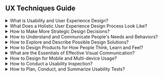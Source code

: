 ## UX Techniques Guide

<div class="accordion">

<details>
  <summary>What is Usability and User Experience Design?</summary>

  Design Thinking  
  _An iterative methodology for producing practical and creative resolutions to problems or issues._

  *   [A Brief History of Design Thinking: How Design Thinking Came to 'Be' ](https://ithinkidesign.wordpress.com/2012/06/08/a-brief-history-of-design-thinking-how-design-thinking-came-to-be/)
  *   [Design Thinking 101](https://www.nngroup.com/articles/design-thinking/)
  *   [Demystifying Design Thinking: Interview with Tamara Christensen](http://thinkjarcollective.com/interviews/demystifying-design-thinking-interview-tamara-christensen/)
  *   [Design Thinking... What is That?](http://www.fastcompany.com/919258/design-thinking-what)  
  *   [Design Thinking | Employing Design Principles | Defining Ease of Use](http://www.uxmatters.com/mt/archives/2011/01/design-thinking-employing-design-principles-defining-ease-of-use.php)
  *   [Design Thinking Comes of Age](https://hbr.org/2015/09/design-thinking-comes-of-age)  
  *   [How to apply a design thinking, HCD, UX or any creative process from scratch](https://medium.com/digital-experience-design/how-to-apply-a-design-thinking-hcd-ux-or-any-creative-process-from-scratch-b8786efbf812#.y2tfvlsq0)
  *   [The Design of business: Why Design Thinking is the Next Competitive Advantage](http://net.tutsplus.com/articles/general/three-steps-to-fostering-a-user-centered-design-culture/)

Problem Statement  
_A brief description of the issue that needs to be solved by a project or group._

*   [Bridging User Research into Design](http://www.uxmatters.com/mt/archives/2011/10/bridging-user-research-into-design.php)  
*   [How to come up with great UX ideas](http://www.uxforthemasses.com/great-ux-ideas/)  
*   [Lean Product Design: Write a problem statement](https://pages.18f.gov/lean-product-design/2-problem-statement/)  
*   [What’s Your Problem? Putting Purpose Back into Your Projects](https://whitneyhess.com/blog/2012/10/18/whats-your-problem-putting-purpose-back-into-your-projects/)  

Usability  
_The ease of use and learnability of physical and digital objects._

*   [A Business Case for Usability](http://www.userfocus.co.uk/articles/usabilitybenefits.html)  
*   [Fact vs. Fiction: What Usability is Not](http://www.uxbooth.com/articles/fact-vs-fiction-what-usability-is-not/)  
*   [Usability 101: Introduction to Usability](http://www.nngroup.com/articles/usability-101-introduction-to-usability/)  

User Experience Design  
_The holistic experience of a digital or technological product or service._

*   [CUBI: A User Experience Model for Project Success | UX Magazine](http://uxmag.com/articles/cubi-a-user-experience-model-for-project-success)  
*   [Four Myths About UX and How to Bust Them](http://uxmag.com/articles/four-myths-about-ux-and-how-to-bust-them)  
*   [Getting Started in User Experience](http://www.uxmatters.com/mt/archives/2015/10/getting-started-in-user-experience.php)  
*   [The Experience Makes the Product, Not the Features](http://uxmag.com/articles/the-experience-makes-the-product-not-the-features)
*   [User experience design is not what you think](https://boagworld.com/usability/user-experience-design-is-not-what-you-think/)
*   [What is UX Design? 15 User Experience Experts Weigh In](https://www.usertesting.com/blog/2015/09/16/what-is-ux-design-15-user-experience-experts-weigh-in/)

User Interface Design  
_The design of the communication between the user and a system._

*   [Universal Model of a User Interface (PDF)](http://www.openeye-training.com/downloads/UIModel.pdf)  
*   [User Interface Design, Getting the Basics Right](http://www.uxbooth.com/articles/user-interface-design-getting-the-basics-right/)  
*   [What UI really is (and how UX confuses matters)](http://feltpresence.com/articles/19-what-ui-really-is-and-how-ux-confuses-matters)  

</details>

<details>
  <summary>What Does a Holistic User Experience Design Process Look Like?</summary>

Agile UX  
_A variation of the Agile methodology, which supports a more collaborative approach to various user experience design methods._

*   [Agile User Experience Design](http://www.uxmatters.com/mt/archives/2012/04/agile-user-experience-design.php)  
*   [Bringing User Centered Design to the Agile Environment](http://boxesandarrows.com/bringing-user-centered-design-to-the-agile-environment/)  
*   [Fitting Big-Picture UX Into Agile Development](http://uxdesign.smashingmagazine.com/2012/11/06/design-spikes-fit-big-picture-ux-agile-development/)  
*   [User Experience and Agile](https://www.uxmatters.com/mt/archives/2017/08/user-experience-and-agile.php)  
*   [UX and Agile: Tying the knot](http://uxmag.com/articles/ux-and-agile-tying-the-knot)  

Design Ethics  
_Design ethics are values or aspects considered by designers during the creation of a service or product._

*   [A Guide to Everyday Design Ethics](https://www.invisionapp.com/blog/guide-everyday-design-ethics/)
*   [Conducting Ethical User Research](https://www.interaction-design.org//literature/article/conducting-ethical-user-research?utm_source=twitter&utm_medium=sm)
*   [Designing ethically pt. 1](https://uxdesign.cc/designing-ethically-pt-1-9800bfbc86a3)
*   [Ethical Design: The Practical Getting-Started Guide](https://www.smashingmagazine.com/2018/03/ethical-design-practical-getting-started-guide/)
*   [Findings from Ethics in Design](https://uxdesign.cc/findings-from-ethics-in-design-21ba274315d4)
*   [Start designing for transparency.](https://medium.com/artefact-stories/stop-designing-for-delight-start-designing-for-transparency-39113cf8014)

Lean UX  
_Often associated with use in start-ups, this methodology is focused on the rapid evaluation of hypotheses (i.e. learning loops), while putting in the minimal amount of effort required to test these hypotheses._

*   [ Andy Budd::Blogography - My thoughts on Lean UX](http://www.andybudd.com/archives/2011/10/my_thoughts_on_lean_ux/)  
*   [Jeff Gothelf on Design as a Hypothesis | The Hipper Element](http://thehipperelement.com/post/60361702934/jeff-gothelf-on-design-as-a-hypothesis)  
*   [Lean Design for Good User Experience](http://www2.le.ac.uk/departments/computer-science/people/elaw/HCI-3T/P6Gasik.pdf)  
*   [Lean UX: Rethink Development](http://www.drdobbs.com/architecture-and-design/lean-ux-rethink-development/231902070)  

Scenario-based Design (also known as Task-Centered Design)  
_Another form of user-centered design that relies on stories of user interaction as the source of guidance for design requirements._

*   [Five Reasons for Scenario-Based Design (PDF)](http://citeseerx.ist.psu.edu/viewdoc/download?doi=10.1.1.106.5310&amp;amp;amp;amp;rep=rep1&amp;amp;amp;amp;type=pdf)  
*   [Scenarios](http://uiaccess.com/accessucd/scenarios.html)  
*   [Task-Centered User Interface Design - A Practical Introduction (incl. Amended Version)](http://web.cs.dal.ca/%7Ejamie/TCUID/readme.html)  

User-centered design (UCD)  
_A methodology and philosophy where users and their goals are the focal point._

*   [Being User-Centered When Implementing a UCD Process](http://www.wqusability.com/articles/ucd-on-ucd.html)  
*   [Three Steps to Fostering a User-Centered Design Culture](http://net.tutsplus.com/articles/general/three-steps-to-fostering-a-user-centered-design-culture/)  
*   [User-Centered Design Basics](https://www.usability.gov/what-and-why/user-centered-design.html)  

</details>

<details>
  <summary>How to Make More Strategic Design Decisions?</summary>

Content Strategy  
_Planning the creation, publication, and governance of useful, usable, and desirable content._

*   [Content strategy 101, Part 1: giving context to your content](http://www.creativebloq.com/netmag/content-strategy-101-part-1-giving-context-your-content-3135760)  
*   [How to Develop a User-Centered Content Strategy (PDF)](http://www.terpsys.com/docs/default-source/white-papers/how-to-develop-a-user-centered-content-strategy.pdf?sfvrsn=4)  
*   [Practical Content Strategy in Action](http://www.uxbooth.com/articles/practical-content-strategy-in-action/)  
*   [UX Designers Should Be Content Strategists Too](https://blog.nerdery.com/2013/09/ux-designers-should-be-content-strategists-too/)  

Product Design Principles  
_A set of design principles specific to the creation on a particular product._

*   [Creating Great Design Principles - 6 Counter-intuitive Tests](https://articles.uie.com/creating-design-principles/)  
*   [Developing Design Principles](http://www.lukew.com/ff/entry.asp?854)  
*   [Design Principles: a guide to less sh*tty feedback](https://medium.com/apegroup-texts/design-principles-a-guide-to-less-shitty-feedback-64e9541816c1)  
*   [Experience / Design Principles](https://uxthink.wordpress.com/2011/02/01/expereince-design-principles/)
*   [MapBox Design Principles](https://www.designprinciplesftw.com/collections/mapbox-design-principles)  

Journey Mapping  
_A map of a person's experience throughout an existing service._

*   [Journey Mapping in Real Life: A Survey of UX Practitioners](https://www.nngroup.com/articles/journey-mapping-ux-practitioners/)
*   [Nine sample customer journey maps – and what we can learn from them](https://www.mycustomer.com/experience/engagement/nine-sample-customer-journey-maps-and-what-we-can-learn-from-them)
*   [The Anatomy of an Experience Map](http://adaptivepath.org/ideas/the-anatomy-of-an-experience-map/)
*   [The Value of Customer Journey Maps: A UX Designer’s Personal Journey](https://www.uxmatters.com/mt/archives/2011/09/the-value-of-customer-journey-maps-a-ux-designers-personal-journey.php)
*   [Using Customer Journey Maps to Improve Customer Experience](https://hbr.org/2010/11/using-customer-journey-maps-to)
*   [When and How to Create Customer Journey Maps](https://www.nngroup.com/articles/customer-journey-mapping/)
*   [Why All UX Designers Should Be Creating User Journeys, And Here’s How To Make One](https://theblog.adobe.com/why-all-ux-designers-should-be-creating-user-journeys-and-heres-how-to-make-one/)

Kano Model  
_A model representing 5 types of customer requirements (or potential features)._

*   [Feature Grading: An Introduction to the Kano Model](http://www.userfocus.co.uk/articles/kano-model.html)
*   [Leveraging the Kano Model for Optimal Results](http://uxmag.com/articles/leveraging-the-kano-model-for-optimal-results)
*   [The Kano Model – A tool to prioritize the users’ wants and desires](https://www.interaction-design.org/literature/article/the-kano-model-a-tool-to-prioritize-the-users-wants-and-desires)
*   [Using The Kano Model To Prioritize Product Development](http://www.mindtheproduct.com/2013/07/using-the-kano-model-to-prioritize-product-development/)  

Open Source Business Strategies  
_Business strategies related to open source software products._

*   [Creative Commons Toolkit for Business](https://creativecommons.org/2015/11/13/creative-commons-toolkit-for-business/)
*   [Making Money With Software, or Because of It?](http://redmonk.com/sogrady/2007/12/14/making-money-with-software-or-because-of-it/)  
*   [Open issues: lessons learned building an open source business ](http://werd.io/2015/open-issues-lessons-learned-building-an-open-source-business)  
*   [Open source software has to sell user experience](https://opensource.com/community/16/6/mattermost-shows-oss-has-be-better)  

User Experience Strategy  
_Defining a set of end-user goals in relation to design and development work._

*   [3 Keys to Aligning UX with Business Strategy](http://www.uxmatters.com/mt/archives/2012/09/3-keys-to-aligning-ux-with-business-strategy.php)  
*   [How Design And User Experience Translates To The Bottom Line](http://www.forbes.com/sites/anthonykosner/2013/11/23/how-design-and-user-experience-translates-to-the-bottom-line/#11bd56fe7049)  
*   [Making Research Actionable: An Introduction to Design Criteria](http://adaptivepath.org/ideas/making-research-actionable-an-introduction-to-design-criteria/)  
*   [Planning Your UX Strategy](http://johnnyholland.org/2010/04/16/planning-your-ux-strategy/)  
*   [There is no such thing as UX strategy](http://www.jeffgothelf.com/blog/there-is-no-such-thing-as-ux-strategy/#sthash.qlyTZv6A.dpbs)  

Value of UX  
_Associating a value to the practice of user experience design._

*   [Making a Strong Business case for the ROI of UX](https://www.experiencedynamics.com/blog/2014/07/making-strong-business-case-roi-ux-infographic)  
*   [Mapping Business Value to UX: An Idea’s Inception](http://www.uxmatters.com/mt/archives/2013/10/mapping-business-value-to-ux-an-ideas-inception.php)
*   [“Sell me this pen”: Explaining the value of #UX](http://www.josephdickerson.com/blog/2016/06/25/57739/?utm_source=twitterfeed&utm_medium=twitter)

Value Proposition  
_A clear statement which communicates the benefits of a product or service._

*   [7 of the Best Value Proposition Examples We’ve Ever Seen](http://www.wordstream.com/blog/ws/2016/04/27/value-proposition-examples)  
*   [Creating a value proposition](https://welovelean.wordpress.com/2012/08/18/creating-a-value-proposition/)  
*   [Don’t ever forget about Value Proposition](http://www.ux-lady.com/dont-ever-ever-forget-about-value-proposition/)  

</details>

<details>
  <summary>How to Understand and Communicate People's Needs and Behaviors?</summary>

Affinity Diagrams  
_A tool to visually organize ideas and information_

*   [Affinity Diagrams – Learn How to Cluster and Bundle Ideas and Facts](https://www.interaction-design.org/literature/article/affinity-diagrams-learn-how-to-cluster-and-bundle-ideas-and-facts)
*   [How to Prepare and Use an Affinity Diagram](https://webdesign.tutsplus.com/tutorials/how-to-prepare-and-use-an-affinity-diagram--cms-28388)
*   [Using Affinity Diagrams to make sense from Brainstorming](http://www.leanyourcompany.com/methods/Using-Affinity-Diagrams.asp)  

Card Sorts  
_Having participants sort various items into groups of their own choosing._

*   [Card-Based Classification Evaluation](http://boxesandarrows.com/card-based-classification-evaluation/)  
*   [Card sorting: a definitive guide](http://boxesandarrows.com/card-sorting-a-definitive-guide/)  
*   [Information Design Using Card Sorting](http://www.steptwo.com.au/papers/cardsorting/)  

Contextual Inquiry  
_Observing participants in their own environment performing their actual work._

*   [Conducting Contextual Enquiry (or Site Visits)](http://uxmastery.com/conducting-contextual-enquiry-or-site-visits/)
*   [Contextual Inquiry - A Primer](http://www.sitepoint.com/contextual-enquiry-primer/)
*   [Field Research in Commercial Product Development (PDF)](http://teced.com/wp-content/uploads/2011/06/upa2003_lk_tk_ovhs-commercial-product-development1.pdf)
*   [Focus Questions for Site Visits](http://www.uie.com/brainsparks/2007/02/22/focus-questions-for-site-visits/)  

Diary Studies  
_A qualitative technique for collecting information about user behaviors, activities, and experiences over an extended period of time._

*   [Dear Diary: Using Diaries to Study User Experience](http://uxpamagazine.org/dear-diary-using-diaries-to-study-user-experience/)  
*   [Diary Studies: Understanding Long-Term User Behavior and Experiences](https://www.nngroup.com/articles/diary-studies/)  
*   [Jumpstart Design Research with a Diary Study](http://www.uxbooth.com/articles/jumpstart-design-research-with-a-diary-study/)  

Empathy Maps  
_A simple tool to better understand people using a product or service._  

*   [Agile Coaching Tip: What Is an Empathy Map?](http://www.solutionsiq.com/what-is-an-empathy-map/)  
*   [Empathy Maps for UX](http://www.tadpull.com/tools/how-to-use-empathy-map-for-user-experience-mapping.php)  
*   [How To Use Empathy Maps To Make Better Services](http://www.innovationlabs.org.uk/2014/04/25/empathy-maps/)  
*   [Updated Empathy Map Canvas](https://medium.com/the-xplane-collection/updated-empathy-map-canvas-46df22df3c8a)  

Five Whys  
_A technique that utilizes a question-asking method to explore the causes/effects underlying a particular issue._

*   [Determine The Root Cause: 5 Whys](http://www.isixsigma.com/index.php?option=com_k2&amp;amp;amp;amp;view=item&amp;amp;amp;amp;id=1308:determine-the-root-cause-5-whys&amp;amp;amp;amp;Itemid=200)  
*   [One simple question to get to the root of any design problem](http://blog.usabilla.com/to-the-users-core-question-in-5-whys/)  

Interviews  
_A conversation where an interviewer asks a series of questions to one or more interviewees._

*   [Asking the right questions during user research, interviews and testing](https://uxdesign.cc/asking-the-right-questions-on-user-research-interviews-and-testing-427261742a67)
*   [How to Make User Research a Conversation](https://www.uxmatters.com/mt/archives/2018/05/how-to-make-user-research-a-conversation.php)
*   [Interviewing Humans](http://alistapart.com/article/interviewing-humans)  
*   [Never Ask What They Want — 3 Better Questions to Ask in User Interviews](https://medium.com/user-research/never-ask-what-they-want-3-better-questions-to-ask-in-user-interviews-aeddd2a2101e#.21nbp2ly8)    
*   [When Interviews Go Wrong](http://www.uxmatters.com/mt/archives/2011/04/when-interviews-go-wrong.php)

Job Stories  
_An approach to task analysis that is inspired by Jobs To Be Done._

*   [5 Tips For Writing A Job Story](https://jtbd.info/5-tips-for-writing-a-job-story-7c9092911fc9)  
*   [Designing Features Using Job Stories](http://insideintercom.io/using-job-stories-design-features-ui-ux/)  
*   [Job stories are great, but personas aren't dead](http://www.elezea.com/2013/12/job-stories-and-personas-sitting-in-a-tree/)  

Personas  
_Fictional persons, based on research, where each one represents a specific type of user._

*   [An introduction to personas and how to create them](http://www.steptwo.com.au/papers/kmc_personas/index.html)  
*   [Describing Personas](https://medium.com/@indiyoung/describing-personas-af992e3fc527#.uqj6h6mb2)  
*   [Five Factors for Successful Persona Projects](http://www.uie.com/articles/successful_persona_projects)  
*   [Persona Grata - Welcoming users into the interaction design process](http://uxmag.com/articles/persona-grata)  
*   [A Closer Look At Personas: What They Are And How They Work (Part 1)](http://www.smashingmagazine.com/2014/08/06/a-closer-look-at-personas-part-1/)  
*   [Personas: Setting the Stage for Building Usable Information Sites](http://www.infotoday.com/online/jul03/head.shtml)  
*   [Three Important Benefits of Personas](http://www.uie.com/articles/benefits_of_personas/)

Proto-Personas  
_Hypothetical persons, where each one represents a specific type of user._

*   [Assumptive Personas](http://www.90percentofeverything.com/2013/04/28/assumptive-personas/)  
*   [Boost Empathy Quickly With Proto-Personas](http://blog.mural.co/2016/05/06/boost-empathy-quickly-with-proto-personas)
*   [The UX Designer’s 5-Minute Guide to Lean Personas](https://www.uxpin.com/studio/blog/ux-designers-5-minute-guide-lean-personas/)   
*   [Using Proto-Personas for Executive Alignment](http://uxmag.com/articles/using-proto-personas-for-executive-alignment)  

Story Maps  
_A visual representation of a user journey to help prioritize a product backlog._

*   [Buying better digital products part 3: Mapping user stories](https://18f.gsa.gov/2016/08/04/buying-better-digital-products-part-3-mapping-user-stories/)  
*   [Story Map Concepts (PDF)](http://jpattonassociates.com/wp-content/uploads/2015/03/story_mapping.pdf)  
*   [The new user story backlog is
a map](http://jpattonassociates.com/the-new-backlog/)

Surveys  
_A data collection tool to gather responses to a series of questions._

*   [8 Research Based Insights for User Experience Surveys](http://www.measuringusability.com/blog/ux-surveys.php)  
*   [Preparing an Online Questionnaire - How to Conduct an Online Survey ](http://www.questionpro.com/akira/showArticle.do?articleID=build01)  
*   [What Is a Survey - Booklet](http://www.whatisasurvey.info/)  

Task Analysis  
_Task analysis is the decomposition of how tasks are currently performed._

*   [Hierarchical Task Analysis](http://www.uxmatters.com/mt/archives/2010/02/hierarchical-task-analysis.php)  
*   [Task Analysis: The Key UX Design Step Everyone Skips](https://searchenginewatch.com/sew/how-to/2336547/task-analysis-the-key-ux-design-step-everyone-skips)
*   [Task Analysis - Hierarchical, If/Then, and Model-Based](http://siteresources.worldbank.org/WBI/Resources/213798-1194538727144/4Final-Task_Analysis.pdf)  
*   [Uncovering True Motivation: The Whys and Wherefore](http://www.stcsig.org/usability/newsletter/0310-motivation.html)  


User Profiles  
_A summary of relevant user characteristics, which can include both demographic and behavioral information._

*   [Task-Based Audience Segmentation](http://adaptivepath.org/ideas/task-based-audience-segmentation/)  
*   [User Group Profiles](http://www.uiaccess.com/accessucd/users.html)  
*   [What Kind of Users Use Your GUI?](http://classicsys.com/free-stuff-2/articles/usability-research-and-testing/what-kind-of-users-use-your-gui/)  

User Research  
_The process of learning about the audience for your system or product._

*   [Communicating User Research Findings](http://www.uxmatters.com/mt/archives/2012/02/communicating-user-research-findings.php)
*   [Doing Research with People Who Are Not Users: Consultation](https://www.uxmatters.com/mt/archives/2017/08/doing-research-with-people-who-are-not-users-consultation.php)
*   [From Research Goals to Usability-Testing Scenarios: A 7-Step Method](https://www.nngroup.com/articles/ux-research-goals-to-scenarios/)
*   [How to get participants for your user research](http://blog.fluidui.com/how-to-get-participants-for-your-user-research/)  
*   [One page user research plan](http://uxdesign.smashingmagazine.com/2012/01/26/ux-research-plan-stakeholders-love/)  
*   [Step By Step Guide To More Structured User Research](http://blog.usabilla.com/step-by-step-guide-to-more-structured-user-research/)  
*   [The two questions we answer with user research](http://www.userfocus.co.uk/articles/the_two_questions_we_answer_with_user_research.html)  
*   [Quantitative User-Research Methodologies: An Overview](https://www.nngroup.com/articles/quantitative-user-research-methods/)  
*   [UIETips: Three Questions You Shouldn't Ask During User Research](http://www.uie.com/brainsparks/2013/07/24/uietips-3-questions-not-to-ask-during-user-research/)  
*   [When to Use Which User-Experience Research Methods](https://www.nngroup.com/articles/which-ux-research-methods/)  

Informal (Guerilla) User Research  
_A rapid and less rigorous approach to conducting user research._

*   [Are you doing your user research on the right people?](http://www.90percentofeverything.com/2008/08/25/are-you-doing-your-user-research-on-the-right-people/)  
*   [Discovery on a Budget: Part I](http://alistapart.com/article/discovery-on-a-budget-part-i)  
*   [Getting Guerrilla With It](http://uxmag.com/articles/getting-guerrilla-with-it)  

User Stories  
_Brief narratives that describe on user interactions with a system, with a focus on the value gained from such interactions._

*   [Advantages of User Stories for Requirements](http://www.mountaingoatsoftware.com/articles/advantages-of-user-stories-for-requirements)
*   [How Expanded User Stories Help Us Fix Existing Interfaces](http://www.erinlynnyoung.com/post/47756875821/expanded-user-stories)  
*   [Writing user stories](https://www.gov.uk/service-manual/agile/writing-user-stories.html)  

</details>

<details>
  <summary>How to Explore and Describe Possible Design Solutions?</summary>

Brainstorming  
_Brainstorming is a common group ideation technique._

*   [7 Tips on Better Brainstorming](https://challenges.openideo.com/blog/seven-tips-on-better-brainstorming)
*   [How to run a brainstorming meeting](http://scottberkun.com/essays/34-how-to-run-a-brainstorming-meeting/)
*   [Ideation in Practice: How Effective UX Teams Generate Ideas](https://www.nngroup.com/articles/ideation-in-practice/)
*   [Tips for Structuring Better Brainstorming Sessions](http://www.inspireux.com/2013/07/18/tips-for-structuring-better-brainstorming-sessions/)
*   [Troubleshooting Group Ideation: 10 Fixes for More and Better UX Ideas](https://www.nngroup.com/articles/group-ideation/?utm_content=buffer38903&utm_medium=social&utm_source=twitter.com&utm_campaign=buffer)  

Concept Maps  
_A diagram showing how various concepts are related._

*   [Concept map](http://edutechwiki.unige.ch/en/Concept_map)
*   [Concept maps vs. mind maps](http://mindmappingsoftwareblog.com/concept-maps-vs-mind-maps/)  

Conceptualizing Interaction  
_Exploring what interaction model will be presented to the user through the use of structure, behavior, and visuals._

*   [Book Review: The Design of Everyday Things](http://jonathannicol.com/blog/2011/05/14/book-review-the-design-of-everyday-things/)  
*   [Conceptual models: begin by designing what to design (PDF)](http://davidlamas.files.wordpress.com/2010/03/jeff-johnson.pdf)  
*   [Conceptual Design for Interactive Systems: Designing for Performance and User Experience](http://www.uxmatters.com/mt/archives/2015/12/conceptual-design-for-interactive-systems-designing-for-performance-and-user-experience.php)  
*   [Specifying what we want the user experience to be - the designer's model](https://www-01.ibm.com/software/ucd/designconcepts/threemodels/designer.html)  

Design Patterns  
_General solutions for commonly occurring system design problems._

*   [Patternry](http://www.patternry.com/)  
*   [UI Patterns](http://ui-patterns.com/)  
*   [Who Benefits From the Use of Design Patterns?](https://dzone.com/articles/who-benefits-use-design)  

Design Systems  
_A design system is a collection of reusable components, which can be used to build any number of applications._

*   [Design Systems Handbook](https://www.designbetter.co/design-systems-handbook)
*   [On the Current State of Design Systems in UX](https://medium.com/innovatemap-current/on-the-current-state-of-design-systems-in-ux-4cd0aa1fad71)
*   [The User Experience of Design Systems](https://runemadsen.com/talks/uxcampcph/)

Problem Reframing  
_Re-examining the underlying goals, assumptions and perspectives that are assumed to be part of the problem._

*   [Abductive Thinking and Sensemaking: The Drivers of Design Synthesis](http://www.jonkolko.com/writingAbductiveThinking.php)  
*   [Reframe: Shift the Way You Work, Innovate, and Think](http://www.uxmatters.com/mt/archives/2015/09/reframe-shift-the-way-you-work-innovate-and-think.php)  
*   [Reframing is a Strategic Skill and a Design Thinking Skill](http://www.innovationexcellence.com/blog/2010/06/16/reframing-is-a-strategic-skill-and-a-design-thinking-skill/)  

Process Flows  
_An illustration of specific processes a user may undertake within a system._

*   [Process Flow Definition](http://www.ehow.com/about_5040255_process-flow-definition.html)  
*   [Task Flows](http://pathfindersoftware.com/tag/task-flows/)  
*   [User Task Flows (PDF)](http://www.stickyminds.com/getfile.asp?ot=XML&amp;amp;amp;amp;id=12987&amp;amp;amp;amp;fn=XUS29543666file1%2Epdf)  

Prototyping  
_The creation of a working model of a system or interface._

*   [Design Better And Faster With Rapid Prototyping](http://www.smashingmagazine.com/2010/06/design-better-faster-with-rapid-prototyping/)  
*   [Designer’s Toolkit: Prototyping Tools](http://www.cooper.com/prototyping-tools)  
*   [Designing with Code](http://www.uxbooth.com/articles/designing-with-code/)  
*   [Five Prevalent Pitfalls when Prototyping](http://www.uie.com/articles/pitfalls_prototyping/)  
*   [Flavors of Prototypes](http://www.svpg.com/flavors-of-prototypes)  
*   [The Right Tool For The Job: Picking The Best Prototyping Software For Your Project](https://uxdesign.cc/the-right-tool-for-the-job-picking-the-best-prototyping-software-for-your-project-6ddd5145d860#.jycn9ioad)  
*   [The Skeptic’s Guide To Low-Fidelity Prototyping](http://www.smashingmagazine.com/2014/10/the-skeptics-guide-to-low-fidelity-prototyping/)  
*   [Using prototypes in user research](https://userresearch.blog.gov.uk/2014/08/27/using-prototypes-in-user-research/)  

Scenarios  
_Descriptions of how a specific user accomplishes their goal, with regards to an existing or yet-to-be system._

*   [Create Scenarios](http://www.usability.gov/how-to-and-tools/methods/scenarios.html)  
*   [Context-Rich Scenarios Make UX Projects Manageable](http://www.uie.com/articles/ux_projects_scenarios/)  
*   [Tell me the story: the unifying role of scenarios in conceptual design](http://www.humanfactors.com/downloads/apr04.asp)  

Site Maps  
_Graphical or textual representation of the structure of a website._

*   [Is the Sitemap Losing Its Client-Facing Steam?](http://uxmag.com/articles/is-the-sitemap-losing-its-client-facing-steam)  
*   [UX 101: The Site Map](http://viget.com/inspire/ux-101-the-site-map)  

Sketching  
_A means to explore ideas and iterate on concepts quickly and easily._

*   [User interface sketching tips part 1](http://ui-patterns.com/blog/User-interface-sketching-tips-part-1)  
*   [Wireframe 101: Sketch First, Wireframe Later](http://maryshaw.net/wireframe-101-sketch-first-wireframe-later/)  

Storyboards  
_A sequence of images or drawings representing a specific period of time._

*   [Storyboarding a user experience](http://www.visualbloke.com/NUIVIGPage.html)  
*   [Storyboards and Startups](http://www.akersarchitecturalrendering.com/blog/2010/3/14/storyboards-and-startups-how-sketching-can-help-entrepreneur.html)  
*   [Telling Your Website's Story with Sketchboarding](http://www.uxbooth.com/blog/telling-your-websites-story-with-sketchboarding/)  
*   [The 8 Steps To Creating A Great Storyboard](http://www.fastcodesign.com/1672917/the-8-steps-to-creating-a-great-storyboard/)  

Wireflows  
_A combination of process flows and wireframes._

*   [Page Level Wireflows](http://wireframes.linowski.ca/2009/02/page-level-wireflows/)  
*   [State Level Wireflows and Transitions](http://wireframes.linowski.ca/2009/02/state-level-wireflows-and-transitions/)  

Wireframes  
_Drawings of individual screens that represent major content and navigation elements._

*   [Priority Guides: A Content-First Alternative to Wireframes](http://alistapart.com/article/priority-guides-a-content-first-alternative-to-wireframes)  
*   [Storyboarding a user experience](http://www.visualbloke.com/NUIVIGPage.html)  
*   [Real Wireframes Get Real Results](http://boxesandarrows.com/real-wireframes-get-real-results/)  
*   [Ultimate Guide to Website Wireframing](http://sixrevisions.com/user-interface/website-wireframing/)  

</details>

<details>
  <summary>How to Design Products for How People Think, Learn and Feel?</summary>

Accessibility  
_Accessibility is the practice of removing barriers that prevent interaction or access to websites by people with disabilities._  

*   [4 Ways to Make Online Content More Accessible](http://www.uxbooth.com/articles/4-ways-to-make-online-content-more-accessible/)  
*   [7 Things Every Designer Needs to Know about Accessibility](https://medium.com/salesforce-ux/7-things-every-designer-needs-to-know-about-accessibility-64f105f0881b#.tvhahmv5g)  
*   [Accessibility according to actual people with disabilities - Axess Lab](https://axesslab.com/accessibility-according-to-pwd/)  
*   [Accessibility for Visual Design](http://www.uxbooth.com/articles/accessibility-visual-design/)  
*   [Accessibility Guidelines](http://accessibility.voxmedia.com/)
*   [Accessibility resources for designers](http://www.iamnotmypixels.com/accessibility-resources-for-designers/)  
*   [Baby Boomers Are Aging–And Designers Need To Adapt](https://www.fastcodesign.com/90131258/baby-boomers-are-aging-heres-how-design-will-have-to-adapt)
*   [Design Accessibly, See Differently: Color Contrast Tips And Tools](https://www.smashingmagazine.com/2014/10/color-contrast-tips-and-tools-for-accessibility/)
*   [Font Awesome & Accessibility](http://fontawesome.io/accessibility/)  

Chatbots    
_A chatbot is a service, powered by simple rules and sometimes artificial intelligence, provided in a conversational style._

*   [Best practices for designing a chatbot conversational experience](https://medium.com/darvin-ai/best-practices-for-designing-an-intelligent-chatbot-conversational-experience-de8142c0b4dc)  
*   [Chatbots Deliver the Worst Customer Service](https://latenightcoding.co/chatbots-customer-service/)  
*   [Chatbot UX – Does Conversation Hurt Or Help?](https://www.smashingmagazine.com/2016/11/does-conversation-hurt-or-help-the-chatbot-ux/#comments)  
*   [Conversational UI Principles — Complete Process of Designing a Website Chatbot](https://medium.com/swlh/conversational-ui-principles-complete-process-of-designing-a-website-chatbot-d0c2a5fee376)  

Cognitive Psychology  
_The branch of psychology that studies mental processes including how people think, perceive, remember and learn._

*   [Cognitive Styles: Get inside the user's head](http://uxmag.com/articles/cognitive-styles)  
*   [Designing for Human Memory](https://uxplanet.org/designing-for-human-memory-a2cdc0b6a75a)  
*   [Improving Usability with Fitts' Law](http://sixrevisions.com/usabilityaccessibility/improving-usability-with-fitts-law/)  
*   [Reducing Cognitive Overload For A Better User Experience](https://www.smashingmagazine.com/2016/09/reducing-cognitive-overload-for-a-better-user-experience/)
*   [Reducing Reliance on Superstition](http://www.humanfactors.com/downloads/sep00.asp)  
*   [The Psychologist's View of UX Design](http://uxmag.com/articles/the-psychologists-view-of-ux-design)  

Conceptual Model  
_Conceptual models involve three views of a system; the user's mental model, the designer's model, and the system image._

*   [Affordances Design](http://www.jnd.org/dn.mss/affordances_and.html)  
*   [Human Centered Design & The 6 Fundamental Principles of Interaction Between Products and Users](https://uxdesign.cc/human-centered-design-the-6-fundamental-principles-of-interaction-between-products-and-users-7343734b38a1#.bplbprmd5)
*   [IBM Design: The three models - User](http://www-01.ibm.com/software/ucd/designconcepts/threemodels/user.html)  
*   [The Secret to Designing an Intuitive UX: Match the Mental Model to the Conceptual Model](http://www.inspireux.com/2010/04/16/secret-designing-intuitive-user-experience/)

Platform Design Principles  
_A high-level of advice for general platform design decisions._

*   [First Principles of Interaction Design](http://www.asktog.com/basics/firstPrinciples.html)  
*   [Windows User Experience Design Principles](http://msdn.microsoft.com/en-us/library/dd834141.aspx)  

Emotional Design  
_Creating experiences that are emotional appealing to people._

*   [Design for Emotion: Expert Tips by Aarron Walter](https://uxplanet.org/design-for-emotion-expert-tips-by-aarron-walter-2f847e75a962)
*   [Design for Emotion and Flow](http://www.boxesandarrows.com/view/design-for-emotion)  
*   [Designing Fun](http://www.alistapart.com/articles/designing-fun/)  
*   [In Defense of Eye Candy](http://alistapart.com/article/indefenseofeyecandy)  
*   [Not Just Pretty: Building Emotion Into Your Websites](https://www.smashingmagazine.com/2012/04/building-emotion-into-your-websites/)
*   [The dangers of delightful design](https://uxdesign.cc/the-dangers-of-delightful-design-bb5834a1b684#.r1duzvdo6)

Empty States  
_An empty state is the initial appearance of an application when there is no user generated information yet._

*   [UX Best Practices: Designing the Overlooked Empty States](https://www.uxpin.com/studio/blog/ux-best-practices-designing-the-overlooked-empty-states/)
*   [Why Empty States Deserve More Design Time](https://www.invisionapp.com/blog/why-empty-states-deserve-more-design-time/)
*   [Writing empty states](https://uxdesign.cc/writing-empty-states-3e0279f39066)

Form Design    
_The display and input of information within online forms._

*   [An Extensive Guide To Web Form
Usability](https://www.smashingmagazine.com/2011/11/extensive-guide-web-form-usability/)  
*   [Design Better Forms](https://uxdesign.cc/design-better-forms-96fadca0f49c#.tauhj5ayi)  
*   [Inline validation in forms — designing the experience](https://medium.com/wdstack/inline-validation-in-forms-designing-the-experience-123fb34088ce#.2m2d9gurz)  
*   [The New Rules of Form Design](http://www.uxbooth.com/articles/the-new-rules-of-form-design/)  

Handling Errors   
_How a system prevents, or handles, users making mistakes._

*   [4 rules for displaying error messages from a user experience perspective](http://www.nomensa.com/blog/2010/4-rules-displaying-error-messages-user-experience-perspective)  
*   [Avoid Being Embarrassed by Your Error Messages](http://www.uxmatters.com/mt/archives/2010/08/avoid-being-embarrassed-by-your-error-messages.php)  
*   [Non-Fatal Errors: Creating Usable, Effective Error Messages](http://www.writersua.com/articles/message/index.html)  

Inclusive Design  
_The design of products and services that consider the full range of peoples ability, age, culture and language._  

*   [Designing for Inclusion](https://www.w3.org/WAI/users/)  
*   [Inclusive - Microsoft Design](https://www.microsoft.com/en-us/design/inclusive/)  
*   [Making the Web Accessible for Everyone With Inclusive Design and Diverse Personas](https://webdesign.tutsplus.com/articles/making-the-web-accessible-for-everyone-with-inclusive-design-and-diverse-personas--cms-27505)  
*   [What the Heck Is Inclusive Design?](https://24ways.org/2016/what-the-heck-is-inclusive-design/)  

Information Architecture  
_Information architecture primarily involves the organization of a system and how navigation is supported within that system._

*   [Complete Beginner’s Guide to Information Architecture](http://www.uxbooth.com/articles/complete-beginners-guide-to-information-architecture/)  
*   [IA Heuristics: A Journey](http://abbytheia.com/2012/04/12/ia-heuristics-journey/)  
*   [Information Architecture: The Scaffold of Good UX](http://blogs.adobe.com/dreamweaver/2016/01/information-architecture-the-scaffold-of-good-ux.html#.V5P7luLH384.twitter)  
*   [The Difference Between Information Architecture (IA) and Navigation](https://www.nngroup.com/articles/ia-vs-navigation/)  

Interaction Design  
_The structure and behaviors of interactive products, services, and systems._

*   [Dan Saffer - Designing Microinteractions](http://www.uie.com/brainsparks/2013/06/14/dan-saffer-designing-microinteractions/#transcript)  
*   [Defining an Interaction Model: The Cornerstone of Application Design](http://www.uxmatters.com/mt/archives/2012/01/defining-an-interaction-model-the-cornerstone-of-application-design.php)  
*   [Interaction Design Tactics For Visual Designers](http://uxdesign.smashingmagazine.com/2011/09/09/interaction-design-tactics-for-visual-designers/)  
*   [Users Don’t Hate Change. They Hate Our Design Choices.](https://medium.com/@jmspool/users-dont-hate-change-they-hate-our-design-choices-86151866eff4)  

Machine Learning  
_Machine Learning is a type of artificial intelligence (AI) that allows software to learn without being explicitly programmed._
*   [Applications Of Machine Learning For Designers](https://www.smashingmagazine.com/2017/04/applications-machine-learning-designers/)
*   [Getting to Know Machine Learning](http://uxmag.com/articles/getting-to-know-machine-learning)  
*   [Human-Centered Machine Learning](https://medium.com/google-design/human-centered-machine-learning-a770d10562cd)  
*   [Machine learning and what UX designers need to know!](http://www.bentley.edu/centers/user-experience-center/machine-learning-what-ux-designers-need-know)  

Natural User Interfaces    
_A natural user interface, or NUI, is an effectively invisible interface that is used via natural and human movements._

*   [Designing UX for Natural User Interfaces](https://www.usertesting.com/blog/2015/08/24/designing-ux-for-natural-user-interfaces/)  
*   [Eight Principles of Natural User Interfaces](http://www.designprinciplesftw.com/collections/eight-principles-of-natural-user-interfaces)  
*   [Natural User Interfaces Are Not Natural](http://www.jnd.org/dn.mss/natural_user_interfa.html)  

Task-flows  
_A visual representation that shows a key sequence of a task._

*   [Tools for Mobile UX Design: Task Flows](http://www.uxmatters.com/mt/archives/2015/03/tools-for-mobile-ux-design-task-flows.php)  
*   [Stop Designing Pages And Start Designing Flows](https://www.smashingmagazine.com/2012/01/stop-designing-pages-start-designing-flows/)  
*   [UX Glossary: Task Flows, User Flows, Flowcharts and some new-ish stuff](https://uxplanet.org/ux-glossary-task-flows-user-flows-flowcharts-and-some-new-ish-stuff-2321044d837d)  
*   [What are Task Flows?](http://pathfindersoftware.com/2007/03/what_are_task_f/)  

</details>

<details>
  <summary>What are the Essentials of Effective Visual Communication?</summary>

Color  
_Aspects of an object described in terms of hue, lightness, and saturation._

*   [Color - Usability Matters](http://colormatters.com/color-and-design/color-and-usability-matters)  
*   [Color Basics: Dos and Dont's](http://www.colourlovers.com/blog/2009/06/02/color-basics-dos-and-donts)  
*   [Color Theory for Designers, Part 1: The Meaning of Color](http://www.smashingmagazine.com/2010/01/28/color-theory-for-designers-part-1-the-meaning-of-color/)  
*   [Colorblindness - A Usability Guide for Commercial Applications, Part 1](http://www.technewsworld.com/story/56106.html)  
*   [Designing for Colour Blindness](https://blog.prototypr.io/designing-for-colour-blindness-b74a9d012ef2#.8rb3iitkn)  

Grids  
_A visible or invisible structure of intersecting lines._

*   [Create a grid that adapts to all screens](http://www.creativebloq.com/web-design/create-grid-adapts-all-screens-71621286)
*   [The Grid System: Building a Solid Design Layout](https://www.interaction-design.org/literature/article/the-grid-system-building-a-solid-design-layout)  
*   [Using Layout Grids Effectively](https://www.designersinsights.com/designer-resources/using-layout-grids-effectively/)  

Hierarchy  
_Differences between items shown visually._

*   [A Closer Look at Hierarchy in Web Design](http://www.onextrapixel.com/2010/06/24/a-closer-look-at-hierarchy-in-web-design/)  
*   [Creating Better Typographic Hierarchy](https://medium.com/designed-thought/creating-better-typographic-hierarchy-1148a46b2fc)  
*   [Visual Design and Usability Yellow Brick Road](http://uxmag.com/articles/visual-design-and-usability-yellow-brick-road)

Icons  
_Visual symbols representing concepts or commands._

*   [Designing For User Interfaces: Icons As Visual Elements For Screen Design](https://www.smashingmagazine.com/2018/02/user-interfaces-icons-visual-elements-screen-design/)  
*   [Icons As Part Of A Great User Experience](https://www.smashingmagazine.com/2016/10/icons-as-part-of-a-great-user-experience/)  
*   [Small Elements, Big Impact: Types and Functions of UI Icons.](https://uxplanet.org/small-elements-big-impact-types-and-functions-of-ui-icons-87c6a74d366e)  

Interface Animation  
_The use of animation to enhance the feedback and overall experience of a user interface._  

*   [A beginner's guide to designing interface animations](http://www.creativebloq.com/web-design/beginners-guide-designing-interface-animations-61617793)  
*   [Animated Interactions. Motion on Purpose](https://medium.com/@tubikstudio/animated-interactions-motion-on-purpose-943bebcaf438#.rnzievjfw)  
*   [Communicating Animation](http://alistapart.com/article/communicating-animation)  

Layout  
_The arrangement of individual visual objects within a composition._

*   [Designing With Grid-Based Approach](https://www.smashingmagazine.com/2007/04/designing-with-grid-based-approach/)   
*   [Getting Started with Page Layout: Principles of Graphic Design](http://www.emcp.com/intro_pc/reading6.htm)   
*   [The Four Basic Principles of Design](http://intranet.micds.org/upper/ArtDept/DigStudio/PrincipleLecture.html)  
*   [The Grid System: Building a Solid Design Layout](https://www.interaction-design.org/literature/article/the-grid-system-building-a-solid-design-layout)  
*   [Unbox the Web!](https://uxdesign.cc/unbox-the-web-f00bc8e0d0e3#.zfy2s4g9o)  
*   [UX & Psychology go hand in hand— How Gestalt theory appears in UX design?](https://uxdesign.cc/ux-psychology-go-hand-in-hand-how-gestalt-theory-appears-in-ux-design-18b727343da8)  

Terminology  
_The terms used to describe various concepts and objects._

*   [Plain Language and Usable Accessibility: Whitney Quesenbery](http://simplyaccessible.com/article/whitney-quesenbery/)  
*   [Tell It To Me Straight: Plain Language in UX](https://blogs.adobe.com/creativecloud/tell-it-to-me-straight-plain-language-in-ux/)  

Typography  
_The design of typefaces, and the way type is selected and arranged._

*   [A Quick and Comprehensive Guide to Type (Infographic)](http://designify.me/wp-content/uploads/infographic-typography-guide.png)  
*   [HTML & CSS - Working with Typography](http://learn.shayhowe.com/html-css/working-with-typography/)  
*   [How to Speak Typography: Terms You Should Know](https://creativemarket.com/blog/2015/12/28/how-to-speak-typography-terms-you-should-know)  
*   [Reading Online Text: A Comparison of Four White Space Layouts](http://psychology.wichita.edu/surl/usabilitynews/62/whitespace.htm)  
*   [Web Typography: Designing Tables to be Read, Not Looked At](https://alistapart.com/article/web-typography-tables)  

</details>

<details>
  <summary>How to Design for Mobile and Multi-device Usage?</summary>

Content Inventories  
_Identifying and classifying the content in an existing product or system._

*   [How to Conduct A Content Audit](http://uxmastery.com/how-to-conduct-a-content-audit/)  
*   [Tips for laying out a responsive site](http://jamie-plouff.tumblr.com/post/103060444705/tips-for-laying-out-a-responsive-site)  
*   [Tools for the UX Architect: Content Inventory](http://blogs.captechconsulting.com/blog/brendon-cornwell/tools-the-ux-architect-content-inventory)  

Content Prioritization  
_Determining the relative value of content in relation to its audience._

*   [Devising a Strategy for Responsive Design](https://www.uie.com/articles/strategy_for_responsive_design/)  
*   [Responsive-Ready Content](http://sarawb.com/2012/03/07/content-strategy-responsive-design/)  
*   [The case for responsive web content: it's all about the users](http://www.creativebloq.com/mobile/case-responsive-web-content-its-all-about-users-7126217)  

Designing for Touch  
_How to make applications and website touch optimized._

*   [Design for Fingers, Touch, and People, Part 3.](http://www.uxmatters.com/mt/archives/2017/07/design-for-fingers-touch-and-people-part-3.php)
*   [Hover is dead. Long live hover.](https://medium.com/instacart-design/hover-is-dead-long-live-hover-37a89d3795df#.26ua6m3ux)  
*   [Responsive Navigation: Optimizing for Touch Across Devices](http://www.lukew.com/ff/entry.asp?1649)  
*   [The Pursuit of Tappiness](http://uxmag.com/articles/the-pursuit-of-tappiness)  
*   [The Cost of a Touch](http://uxmag.com/articles/the-cost-of-a-touch)  
*   [The Thumb Zone: Designing For Mobile Users](https://www.smashingmagazine.com/2016/09/the-thumb-zone-designing-for-mobile-users/)  
*   [Touch interaction design (Windows Store apps)](http://msdn.microsoft.com/en-ca/library/windows/apps/hh465415.aspx)  

Mobile and Multi-device Web Design  
_How to more effectively design and build for mobile and multi-device usage._

*   [Design for Every Screen](http://shoobe01.blogspot.ca/2011/11/design-for-every-screen.html)  
*   [Designing Exceptional Mobile Experiences](http://uxmag.com/articles/designing-exceptional-mobile-experiences)  
*   [Eight Tips to Make Your First Mobile Design a Success](http://www.peachpit.com/articles/article.aspx?p=1846581)  
*   [Mobile first: Insights from going mobile only ](http://blog.invisionapp.com/mobile-first-mobile-only/)
*   [Framework for Designing for Multiple Devices](http://uxmag.com/articles/framework-for-designing-for-multiple-devices)  
*   [The Hamburger Menu Doesn’t Work](http://jamesarcher.me/hamburger-menu)  
*   [Think Again: Assumptions About Mobile To Reconsider](http://mobile.smashingmagazine.com/2013/01/18/assumptions-about-mobile-to-reconsider/)  
*   [Tools for Mobile UX Design](http://www.uxmatters.com/mt/archives/2013/06/tools-for-mobile-ux-design.php)  

Responsive HTML Frameworks  
_HTML frameworks that support responsive web design._

*   [Kube CSS Framework](http://imperavi.com/kube/)  
*   [(Twitter) Bootstrap](http://getbootstrap.com/)  
*   [Zurb Foundation](http://foundation.zurb.com/)  

Responsive Web Design  
_A technique where individual web pages automatically adjust to various screen sizes._

*   [9 responsive design mistakes you don’t want to make](http://thenextweb.com/dd/2015/10/28/9-responsive-design-mistakes-you-dont-want-to-make/)
*   [Beginner's Guide to Responsive Web Design](http://blog.teamtreehouse.com/beginners-guide-to-responsive-web-design)  
*   [Design Process In The Responsive Age](http://uxdesign.smashingmagazine.com/2012/05/30/design-process-responsive-age/)  
*   [Responsive Strategy](http://bradfrost.com/blog/post/responsive-strategy/)
*   [Responsive Web Design](http://webdesign.tutsplus.com/articles/responsive-web-design--webdesign-15155)
*   [Responsive Web Design Patterns](https://bradfrost.github.io/this-is-responsive/patterns.html)
*   [The opportunities and challenges of responsive design](http://www.webdesignerdepot.com/2012/11/the-opportunities-and-challenges-of-responsive-design/)  

</details>

<details>
  <summary>How to Conduct a Usability Inspection?</summary>

Cognitive Walkthrough  
_A step-by-step evaluation of a system, from the viewpoint of a specific type of user._

*   [Cognitive Walkthrough: bare bones - quickie example](http://web.engr.oregonstate.edu/%7Eburnett/CS589HCI/CognitiveWalkBareBones.html)  
*   [The Streamlined Cognitive Walkthrough Method (PDF)](http://dl.acm.org/citation.cfm?id=332456&dl=ACM&coll=DL&CFID=665649760&CFTOKEN=32197100)  
*   [Usability Inspection: Cognitive Walkthrough](http://www.usabilityhome.com/CognWalk.htm)  

Heuristic Evaluations  
_The evaluation of a user interface against a checklist of design rules or heuristics._

*   [An Introduction To Heuristic Evaluation](http://usabilitygeek.com/heuristic-evaluation-introduction/)  
*   [How to Conduct a Heuristic Evaluation](http://www.useit.com/papers/heuristic/heuristic_evaluation.html)  
*   [How to run an heuristic evaluation](http://uxmastery.com/how-to-run-an-heuristic-evaluation/)  
*   [Severity Ratings for Usability Problems](http://www.useit.com/papers/heuristic/severityrating.html)  
*   [Applying ISO 9241-110 Dialogue Principles to Tablet Applications in Emergency Medical Services (PDF)](https://pdfs.semanticscholar.org/3d51/ab6549bbbb61dbd40e2062e13b057c37cdf3.pdf)  
*   [Ergonomics of human-system interaction -- Part 110: Dialogue principles](http://www.iso.org/iso/home/store/catalogue_tc/catalogue_detail.htm?csnumber=38009)  
*   [Usability Expert Reviews: Beyond Heuristic Evaluation](http://www.userfocus.co.uk/articles/expertreviews.html)  

</details>

<details>
  <summary>How to Plan, Conduct, and Summarize Usability Tests?</summary>

Usability Test Reports  
_How to write more effective usability test reports._

*   [How to Deliver a Report Without Getting Lynched](http://www.asktog.com/columns/047HowToWriteAReport.html)  
*   [Making Usability Findings Actionable: 5 Tips for Writing Better Reports](http://www.nngroup.com/articles/actionable-usability-findings/)  
*   [Writing usability reports](http://infodesign.com.au/usabilityresources/writingusabilityreports/)  

Usability Test Surveys  
_Post-session usability test surveys which have been shown to be valid and reliable._

*   [After-Scenario Questionnaire](http://hcibib.org/perlman/question.cgi?form=ASQ)  
*   [If you could only ask one question, use this one (SEQ)](http://www.measuringusability.com/blog/single-question.php)  
*   [Recent Advances with the System Usability Scale](https://measuringu.com/sus-advances/)  
*   [System Usability Scale (SUS)](https://www.usability.gov/how-to-and-tools/methods/system-usability-scale.html)  
*   [Two Simple Post-Test Questions](http://www.uie.com/brainsparks/2006/03/23/two-simple-post-test-questions/)  
*   [When A Survey Is The Better Research Method](http://www.measuringu.com/blog/better-survey.php)

Usability Test Tasks  
_Creating effective tasks for observational usability tests._

*   [Seven Tips for Writing Usability Task Scenarios](http://www.measuringusability.com/blog/task-tips.php)  
*   [Usability testing: how do we design effective tasks](http://design.canonical.com/2013/08/usability-testing-how-do-we-design-effective-tasks/)  

Usability Testing  
_An evaluation method where participants try to complete certain tasks using a specific system._

*   [4 forgotten principles of usability testing](https://medium.freecodecamp.com/4-forgotten-principles-of-usability-testing-29751df38bc1#.cupe3xltl)  
*   [10 Tips For Benchmark Usability Tests](http://www.measuringu.com/blog/benchmark-tips.com)  
*   [20 Tips For Your Next Moderated Usability Test](http://www.measuringu.com/blog/20-usability-tips.php)  
*   [Beginner's Guide to Moderating a Usability Study](http://www.ok-cancel.com/archives/article/2005/06/beginners-guide-to-moderating-a-usability-study.html)  
*   [One page usability test plan (dashboard)](https://medium.com/@userfocus/the-1-page-usability-test-plan-dbc8c3d7fb54#.viosd3nte)
*   [Seven Common Usability Testing Mistakes](http://www.uie.com/articles/usability_testing_mistakes/)  
*   [Success Rate: The Simplest Usability Metric (Jakob Nielsen's Alertbox)](http://www.useit.com/alertbox/20010218.html)  
*   [Talking with Participants During a Usability Test](https://www.nngroup.com/articles/talking-to-users/)  
*   [Usability Testing (Usability BoK)](http://www.usabilitybok.org/usability-testing)  

Informal (Guerilla) Usability Testing  
_A rapid and less rigorous approach to conducting usability testing._

*   [7 Step Guide to Guerrilla Usability Testing: DIY Usability Testing Method](https://userbrain.net/blog/7-step-guide-guerrilla-usability-testing-diy-usability-testing-method)  
*   [Quick and Dirty Remote User Testing](http://alistapart.com/article/quick-and-dirty-remote-user-testing)  
*   [The Art of Guerilla Usability Testing](http://www.uxbooth.com/articles/the-art-of-guerilla-usability-testing/)  
*   [The Pros and Cons of Guerrilla Research for Your UX Project](https://www.interaction-design.org/literature/article/the-pros-and-cons-of-guerrilla-research-for-your-ux-project)  

Remote Usability Testing  
_An evaluation method where remote participants try to complete certain tasks using a specific system._

*   [Debunking the Myths of Online Usability Testing](http://johnnyholland.org/2010/04/09/debunking-the-myths-of-online-usability-testing/)  
*   [Guide to Remote Usability Testing](http://www.ok-cancel.com/archives/article/2006/07/guide-to-remote-usability-testing.html)  
*   [Remote Testing versus Lab Testing](http://boltpeters.com/blog/remote-testing-versus-lab-testing-2/)  

</details>

</div>
